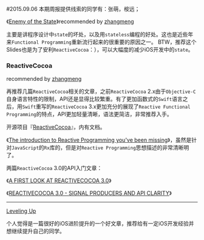 #2015.09.06
本期周报提供线索的同学有：张萌，桉远；

《[Enemy of the State](https://github.com/jspahrsummers/enemy-of-the-state)》recommended by [zhangmeng](https://github.com/nightfade)

主要是讲程序设计中`state`的坏处，以及用`stateless`编程的好处。这也是近些年来`Functional Programming`重新流行起来的很重要的原因之一。
BTW，推荐这个Slides也是为了安利`ReactiveCocoa`：），可以大幅度的减少iOS开发中的`state`。

### ReactiveCocoa

recommended by [zhangmeng](https://github.com/nightfade)

再推荐几篇`ReactiveCocoa`相关的文章，之前`ReactiveCocoa` 2.x由于`Objective-C`自身语言特性的限制，API还是显得比较繁重。有了更加函数式的`Swift`语言之后，用`Swift`重写的`ReactiveCocoa` 3.x更加充分的展现了`Reactive Functional Programming`的特点，API更加轻量清晰，语法更简洁，非常推荐入手。

开源项目『[ReactiveCocoa](https://github.com/ReactiveCocoa/ReactiveCocoa)』，内有文档。

《[The introduction to Reactive Programming you've been missing](https://gist.github.com/staltz/868e7e9bc2a7b8c1f754)》，虽然是针对`JavaScript`的`Rx`库的，但是对`Reactive Programming`思想描述的非常清晰明了。

两篇`ReactiveCocoa` 3.0的API入门文章：

《[A FIRST LOOK AT REACTIVECOCOA 3.0](http://blog.scottlogic.com/2015/04/24/first-look-reactive-cocoa-3.html)》

《[REACTIVECOCOA 3.0 - SIGNAL PRODUCERS AND API CLARITY](http://blog.scottlogic.com/2015/04/28/reactive-cocoa-3-continued.html)》


---

[Leveling Up](https://www.bignerdranch.com/blog/leveling-up/)

个人觉得是一篇很好的iOS进阶提升的一个好文章，推荐给有一定iOS开发经验并想继续提升自己的同学。
